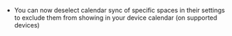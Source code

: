 - You can now deselect calendar sync of specific spaces in their settings to exclude them from showing in your device calendar (on supported devices)